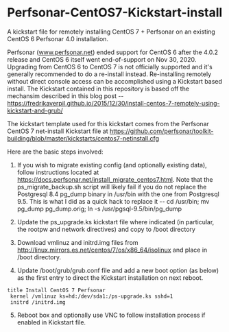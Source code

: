 # Perfsonar-CentOS7-Kickstart-install
A kickstart file for remotely installing CentOS 7 + Perfsonar on an existing CentOS 6 Perfsonar 4.0 installation.

Perfsonar (www.perfsonar.net) ended support for CentOS 6 after the 4.0.2 release and CentOS 6
itself went end-of-support on Nov 30, 2020.  Upgrading from CentOS 6 to CentOS 7 is not
officially supported and it's generally recommended to do a re-install instead.  Re-installing
remotely without direct console access can be accomplished using a Kickstart based install.
The Kickstart contained in this repository is based off the mechansim described in this
blog post -- https://fredrikaverpil.github.io/2015/12/30/install-centos-7-remotely-using-kickstart-and-grub/

The kickstart template used for this kickstart comes from the Perfsonar CentOS 7 net-install Kickstart file
at https://github.com/perfsonar/toolkit-building/blob/master/kickstarts/centos7-netinstall.cfg

Here are the basic steps involved:
1) If you wish to migrate existing config (and optionally existing data), follow
instructions located at https://docs.perfsonar.net/install_migrate_centos7.html.
Note that the ps_migrate_backup.sh script will likely fail if you do not replace
the Postgresql 8.4 pg_dump binary in /usr/bin with the one from Postgresql 9.5. This
is what I did as a quick hack to replace it -- 
cd /usr/bin; mv pg_dump pg_dump.orig; ln -s /usr/pgsql-9.5/bin/pg_dump

2) Update the ps_upgrade.ks kickstart file where indicated (in particular, the rootpw and
network directives) and copy to /boot directory

3) Download vmlinuz and initrd.img files from http://linux.mirrors.es.net/centos/7/os/x86_64/isolinux
and place in /boot directory.

4) Update /boot/grub/grub.conf file and add a new boot option (as below) as the first entry to direct
the Kickstart installation on next reboot.
```
title Install CentOS 7 Perfsonar
 kernel /vmlinuz ks=hd:/dev/sda1:/ps-upgrade.ks sshd=1
 initrd /initrd.img
```

5) Reboot box and optionally use VNC to follow installation process if enabled in Kickstart file.
